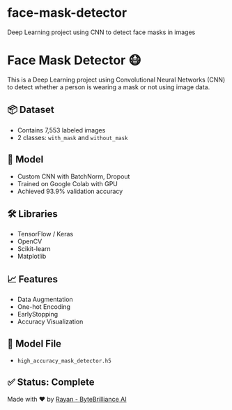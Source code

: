 # face-mask-detector
Deep Learning project using CNN to detect face masks in images
# Face Mask Detector 😷

This is a Deep Learning project using Convolutional Neural Networks (CNN) to detect whether a person is wearing a mask or not using image data.

## 📦 Dataset
- Contains 7,553 labeled images
- 2 classes: `with_mask` and `without_mask`

## 🧠 Model
- Custom CNN with BatchNorm, Dropout
- Trained on Google Colab with GPU
- Achieved 93.9% validation accuracy

## 🛠️ Libraries
- TensorFlow / Keras
- OpenCV
- Scikit-learn
- Matplotlib

## 📈 Features
- Data Augmentation
- One-hot Encoding
- EarlyStopping
- Accuracy Visualization

## 💾 Model File
- `high_accuracy_mask_detector.h5`

## ✅ Status: Complete

Made with ❤️ by [Rayan - ByteBrilliance AI](https://github.com/YOUR-USERNAME)
